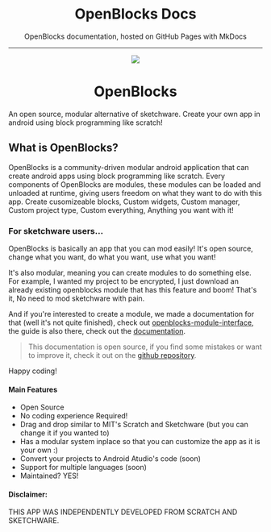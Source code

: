 <h1 align="center">OpenBlocks Docs</h1>
<p align="center">
  OpenBlocks documentation, hosted on GitHub Pages with MkDocs
</p>

------

<p align="center">
  <img src="https://avatars.githubusercontent.com/u/79303186?s=150&v=4">
</p>

<h1 align="center">OpenBlocks</h1>

An open source, modular alternative of sketchware. Create your own app in android using block programming like scratch!

## What is OpenBlocks?
OpenBlocks is a community-driven modular android application that can create android apps using block programming like scratch. Every components of OpenBlocks are modules, these modules can be loaded and unloaded at runtime, giving users freedom on what they want to do with this app. Create cusomizeable blocks, Custom widgets, Custom manager, Custom project type, Custom everything, Anything you want with it!

### For sketchware users...
OpenBlocks is basically an app that you can mod easily! It's open source, change what you want, do what you want, use what you want!

It's also modular, meaning you can create modules to do something else. For example, I wanted my project to be encrypted, I just download an already existing openblocks module that has this feature and boom! That's it, No need to mod sketchware with pain.

And if you're interested to create a module, we made a documentation for that (well it's not quite finished), check out [openblocks-module-interface](https://github.com/OpenBlocksTeam/openblocks-module-interface), the guide is also there, check out the [documentation](https://docs.openblocks.tk/modules/making-modules/).

> This documentation is open source, if you find some mistakes or want to improve it, check it out on the [github repository](https://github.com/OpenBlocksTeam/openblocks-docs).

Happy coding!

#### Main Features
- Open Source
- No coding experience Required!
- Drag and drop similar to MIT's Scratch and Sketchware (but you can change it if you wanted to)
- Has a modular system inplace so that you can customize the app as it is your own :)
- Convert your projects to Android Atudio's code (soon)
- Support for multiple languages (soon)
- Maintained? YES!

#### Disclaimer: 
THIS APP WAS INDEPENDENTLY DEVELOPED FROM SCRATCH AND SKETCHWARE. 
